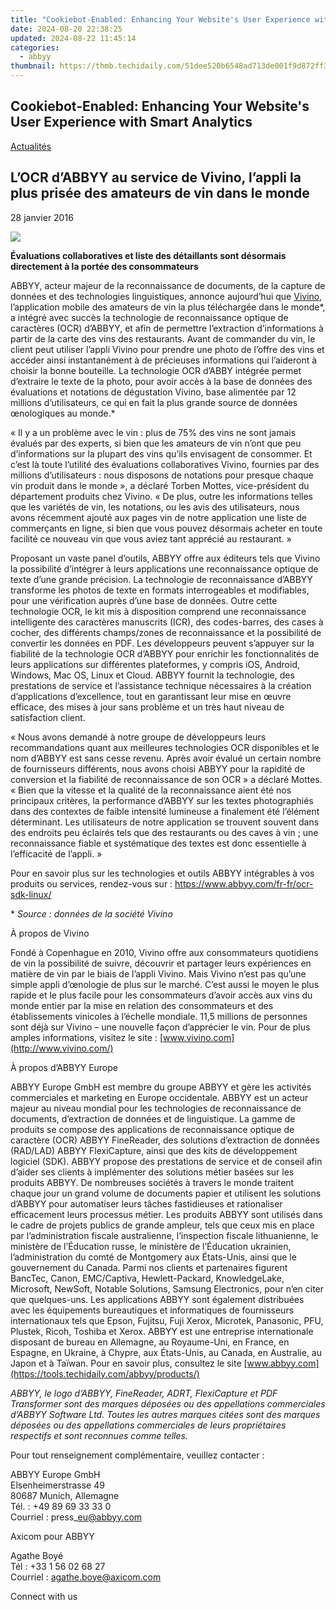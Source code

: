 ```yaml
---
title: "Cookiebot-Enabled: Enhancing Your Website's User Experience with Smart Analytics"
date: 2024-08-20 22:38:25
updated: 2024-08-22 11:45:14
categories:
  - abbyy
thumbnail: https://thmb.techidaily.com/51dee520b6548ad713de001f9d872ff359ce7157fc9657d20a61cd8374fcc9ae.jpg
---
```


## Cookiebot-Enabled: Enhancing Your Website's User Experience with Smart Analytics

[Actualités](https://tools.techidaily.com/abbyy/products/)

## L’OCR d’ABBYY au service de Vivino, l’appli la plus prisée des amateurs de vin dans le monde

28 janvier 2016

![](https://content.abbyy.com/-/media/project/abbyy/abbyy/branchtemplates/shutterstock_1272462163_1296-x-729.jpg?h=729&iar=0&w=1296)

**Évaluations collaboratives et liste des détaillants sont désormais directement à la portée des consommateurs**  
  
ABBYY, acteur majeur de la reconnaissance de documents, de la capture de données et des technologies linguistiques, annonce aujourd’hui que [Vivino](http://www.vivino.com), l’application mobile des amateurs de vin la plus téléchargée dans le monde\*, a intégré avec succès la technologie de reconnaissance optique de caractères (OCR) d’ABBYY, et afin de permettre l’extraction d’informations à partir de la carte des vins des restaurants. Avant de commander du vin, le client peut utiliser l’appli Vivino pour prendre une photo de l’offre des vins et accéder ainsi instantanément à de précieuses informations qui l’aideront à choisir la bonne bouteille. La technologie OCR d’ABBY intégrée permet d’extraire le texte de la photo, pour avoir accès à la base de données des évaluations et notations de dégustation Vivino, base alimentée par 12 millions d’utilisateurs, ce qui en fait la plus grande source de données œnologiques au monde.\*

« Il y a un problème avec le vin : plus de 75% des vins ne sont jamais évalués par des experts, si bien que les amateurs de vin n’ont que peu d’informations sur la plupart des vins qu’ils envisagent de consommer. Et c’est là toute l’utilité des évaluations collaboratives Vivino, fournies par des millions d’utilisateurs : nous disposons de notations pour presque chaque vin produit dans le monde », a déclaré Torben Mottes, vice-président du département produits chez Vivino. « De plus, outre les informations telles que les variétés de vin, les notations, ou les avis des utilisateurs, nous avons récemment ajouté aux pages vin de notre application une liste de commerçants en ligne, si bien que vous pouvez désormais acheter en toute facilité ce nouveau vin que vous aviez tant apprécié au restaurant. »

Proposant un vaste panel d’outils, ABBYY offre aux éditeurs tels que Vivino la possibilité d’intégrer à leurs applications une reconnaissance optique de texte d’une grande précision. La technologie de reconnaissance d’ABBYY transforme les photos de texte en formats interrogeables et modifiables, pour une vérification auprès d’une base de données. Outre cette technologie OCR, le kit mis à disposition comprend une reconnaissance intelligente des caractères manuscrits (ICR), des codes-barres, des cases à cocher, des différents champs/zones de reconnaissance et la possibilité de convertir les données en PDF. Les développeurs peuvent s’appuyer sur la fiabilité de la technologie OCR d’ABBYY pour enrichir les fonctionnalités de leurs applications sur différentes plateformes, y compris iOS, Android, Windows, Mac OS, Linux et Cloud. ABBYY fournit la technologie, des prestations de service et l’assistance technique nécessaires à la création d’applications d’excellence, tout en garantissant leur mise en œuvre efficace, des mises à jour sans problème et un très haut niveau de satisfaction client.

« Nous avons demandé à notre groupe de développeurs leurs recommandations quant aux meilleures technologies OCR disponibles et le nom d’ABBYY est sans cesse revenu. Après avoir évalué un certain nombre de fournisseurs différents, nous avons choisi ABBYY pour la rapidité de conversion et la fiabilité de reconnaissance de son OCR » a déclaré Mottes. « Bien que la vitesse et la qualité de la reconnaissance aient été nos principaux critères, la performance d’ABBYY sur les textes photographiés dans des contextes de faible intensité lumineuse a finalement été l’élément déterminant. Les utilisateurs de notre application se trouvent souvent dans des endroits peu éclairés tels que des restaurants ou des caves à vin ; une reconnaissance fiable et systématique des textes est donc essentielle à l’efficacité de l’appli. »

Pour en savoir plus sur les technologies et outils ABBYY intégrables à vos produits ou services, rendez-vous sur : <https://www.abbyy.com/fr-fr/ocr-sdk-linux/>

\* _Source : données de la société Vivino_

À propos de Vivino

Fondé à Copenhague en 2010, Vivino offre aux consommateurs quotidiens de vin la possibilité de suivre, découvrir et partager leurs expériences en matière de vin par le biais de l’appli Vivino. Mais Vivino n’est pas qu’une simple appli d’œnologie de plus sur le marché. C’est aussi le moyen le plus rapide et le plus facile pour les consommateurs d’avoir accès aux vins du monde entier par la mise en relation des consommateurs et des établissements vinicoles à l’échelle mondiale. 11,5 millions de personnes sont déjà sur Vivino – une nouvelle façon d’apprécier le vin. Pour de plus amples informations, visitez le site : [www.vivino.com](http://www.vivino.com/)

À propos d’ABBYY Europe

ABBYY Europe GmbH est membre du groupe ABBYY et gère les activités commerciales et marketing en Europe occidentale. ABBYY est un acteur majeur au niveau mondial pour les technologies de reconnaissance de documents, d’extraction de données et de linguistique. La gamme de produits se compose des applications de reconnaissance optique de caractère (OCR) ABBYY FineReader, des solutions d’extraction de données (RAD/LAD) ABBYY FlexiCapture, ainsi que des kits de développement logiciel (SDK). ABBYY propose des prestations de service et de conseil afin d’aider ses clients à implémenter des solutions métier basées sur les produits ABBYY. De nombreuses sociétés à travers le monde traitent chaque jour un grand volume de documents papier et utilisent les solutions d’ABBYY pour automatiser leurs tâches fastidieuses et rationaliser efficacement leurs processus métier. Les produits ABBYY sont utilisés dans le cadre de projets publics de grande ampleur, tels que ceux mis en place par l’administration fiscale australienne, l’inspection fiscale lithuanienne, le ministère de l’Éducation russe, le ministère de l’Éducation ukrainien, l’administration du comté de Montgomery aux États-Unis, ainsi que le gouvernement du Canada. Parmi nos clients et partenaires figurent BancTec, Canon, EMC/Captiva, Hewlett-Packard, KnowledgeLake, Microsoft, NewSoft, Notable Solutions, Samsung Electronics, pour n’en citer que quelques-uns. Les applications ABBYY sont également distribuées avec les équipements bureautiques et informatiques de fournisseurs internationaux tels que Epson, Fujitsu, Fuji Xerox, Microtek, Panasonic, PFU, Plustek, Ricoh, Toshiba et Xerox. ABBYY est une entreprise internationale disposant de bureau en Allemagne, au Royaume-Uni, en France, en Espagne, en Ukraine, à Chypre, aux États-Unis, au Canada, en Australie, au Japon et à Taïwan. Pour en savoir plus, consultez le site [www.abbyy.com](https://tools.techidaily.com/abbyy/products/) 

_ABBYY, le logo d’ABBYY, FineReader, ADRT, FlexiCapture et PDF Transformer sont des marques déposées ou des appellations commerciales d’ABBYY Software Ltd. Toutes les autres marques citées sont des marques déposées ou des appellations commerciales de leurs propriétaires respectifs et sont reconnues comme telles._

Pour tout renseignement complémentaire, veuillez contacter :

ABBYY Europe GmbH  
Elsenheimerstrasse 49  
80687 Munich, Allemagne  
Tél. : +49 89 69 33 33 0  
Courriel : press\_eu@abbyy.com

Axicom pour ABBYY

Agathe Boyé  
Tél : +33 1 56 02 68 27  
Courriel : agathe.boye@axicom.com

Connect with us

<ins class="adsbygoogle"
     style="display:block"
     data-ad-format="autorelaxed"
     data-ad-client="ca-pub-7571918770474297"
     data-ad-slot="1223367746"></ins>



<ins class="adsbygoogle"
     style="display:block"
     data-ad-client="ca-pub-7571918770474297"
     data-ad-slot="8358498916"
     data-ad-format="auto"
     data-full-width-responsive="true"></ins>
